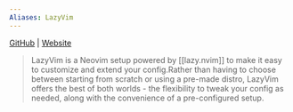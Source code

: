 ```yaml
---
Aliases: LazyVim
---
```


[GitHub](https://github.com/lazyvim/lazyvim) | [Website](https://lazyvim.org)

> LazyVim is a Neovim setup powered by [[lazy.nvim]] to make it easy to customize and extend your config.Rather than having to choose between starting from scratch or using a pre-made distro, LazyVim offers the best of both worlds - the flexibility to tweak your config as needed, along with the convenience of a pre-configured setup.
